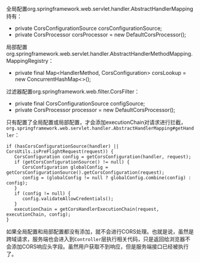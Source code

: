 全局配置org.springframework.web.servlet.handler.AbstractHandlerMapping持有：
- private CorsConfigurationSource corsConfigurationSource;  
- private CorsProcessor corsProcessor = new DefaultCorsProcessor();

局部配置org.springframework.web.servlet.handler.AbstractHandlerMethodMapping.MappingRegistry：
- private final Map<HandlerMethod, CorsConfiguration> corsLookup = new ConcurrentHashMap<>();

过滤器配置org.springframework.web.filter.CorsFilter：
- private final CorsConfigurationSource configSource;  
- private CorsProcessor processor = new DefaultCorsProcessor();

只有配置了全局配置或局部配置，才会添加executionChain对请求进行拦截，`org.springframework.web.servlet.handler.AbstractHandlerMapping#getHandler`：
```
if (hasCorsConfigurationSource(handler) || CorsUtils.isPreFlightRequest(request)) {  
   CorsConfiguration config = getCorsConfiguration(handler, request);  
   if (getCorsConfigurationSource() != null) {  
      CorsConfiguration globalConfig = getCorsConfigurationSource().getCorsConfiguration(request);  
      config = (globalConfig != null ? globalConfig.combine(config) : config);  
   }  
   if (config != null) {  
      config.validateAllowCredentials();  
   }  
   executionChain = getCorsHandlerExecutionChain(request, executionChain, config);  
}
```
如果全局配置和局部配置都没有添加，就不会进行CORS处理。也就是说，虽然是跨域请求，服务端也会进入到`Controller`层执行相关代码，只是返回给浏览器不会添加CORS响应头字段。虽然用户获取不到响应，但是服务端接口已经被执行了。